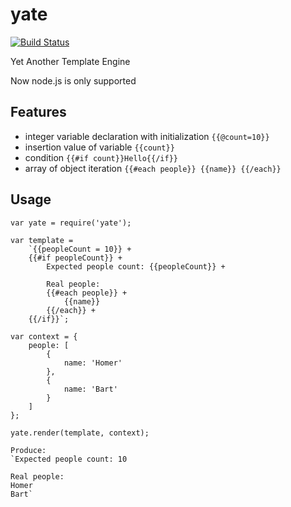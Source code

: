 # yate
[![Build Status](https://travis-ci.org/melihovv/yate.svg?branch=master)](https://travis-ci.org/melihovv/yate)

Yet Another Template Engine

Now node.js is only supported

## Features
- integer variable declaration with initialization `{{@count=10}}`
- insertion value of variable `{{count}}`
- condition `{{#if count}}Hello{{/if}}`
- array of object iteration `{{#each people}} {{name}} {{/each}}`

## Usage

```
var yate = require('yate');

var template =
    `{{peopleCount = 10}} +
    {{#if peopleCount}} +
        Expected people count: {{peopleCount}} +
        
        Real people:
        {{#each people}} +
            {{name}}
        {{/each}} +
    {{/if}}`;

var context = {
    people: [
        {
            name: 'Homer'
        },
        {
            name: 'Bart'
        }
    ]
};

yate.render(template, context);

Produce:
`Expected people count: 10

Real people:
Homer
Bart`
```
